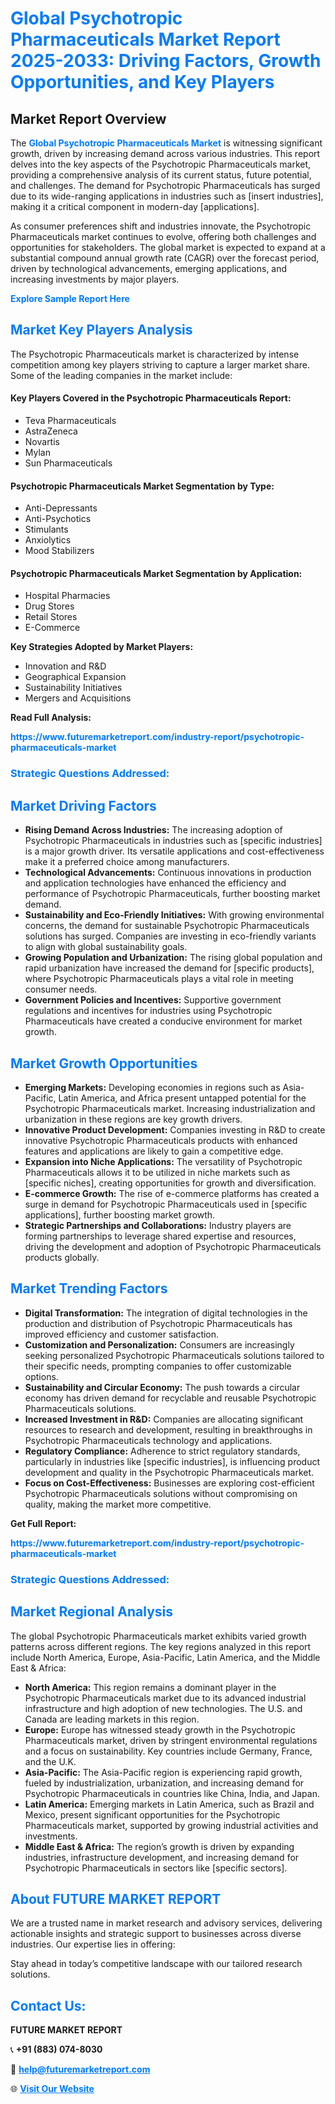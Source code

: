 <h1 style="color: #007BFF;">Global Psychotropic Pharmaceuticals Market Report 2025-2033: Driving Factors, Growth Opportunities, and Key Players</h1>

<section id="overview">
<h2>Market Report Overview</h2>
<p>The <a href="https://www.futuremarketreport.com/industry-report/psychotropic-pharmaceuticals-market" style="color: #007BFF; text-decoration: none;"><strong>Global Psychotropic Pharmaceuticals Market</strong></a> is witnessing significant growth, driven by increasing demand across various industries. This report delves into the key aspects of the Psychotropic Pharmaceuticals market, providing a comprehensive analysis of its current status, future potential, and challenges. The demand for Psychotropic Pharmaceuticals has surged due to its wide-ranging applications in industries such as [insert industries], making it a critical component in modern-day [applications].</p>
<p>As consumer preferences shift and industries innovate, the Psychotropic Pharmaceuticals market continues to evolve, offering both challenges and opportunities for stakeholders. The global market is expected to expand at a substantial compound annual growth rate (CAGR) over the forecast period, driven by technological advancements, emerging applications, and increasing investments by major players.</p>
</section>

<section id="overview">
<p><a href="https://www.futuremarketreport.com/request-sample/reportId=77254" style="color: #007BFF; text-decoration: none;"><strong>Explore Sample Report Here</strong></a></p>
</section>

<section id="key-players">
<h2 style="color: #007BFF;">Market Key Players Analysis</h2>
<p>The Psychotropic Pharmaceuticals market is characterized by intense competition among key players striving to capture a larger market share. Some of the leading companies in the market include:</p>
<h4>Key Players Covered in the Psychotropic Pharmaceuticals Report:</h4>
<ul><li>Teva Pharmaceuticals</li><li>AstraZeneca</li><li>Novartis</li><li>Mylan</li><li>Sun Pharmaceuticals</li></ul>
<h4>Psychotropic Pharmaceuticals Market Segmentation by Type:</h4>
<ul><li>Anti-Depressants</li><li>Anti-Psychotics</li><li>Stimulants</li><li>Anxiolytics</li><li>Mood Stabilizers</li></ul>

<h4>Psychotropic Pharmaceuticals Market Segmentation by Application:</h4>
<ul><li>Hospital Pharmacies</li><li>Drug Stores</li><li>Retail Stores</li><li>E-Commerce</li></ul>
<p><strong>Key Strategies Adopted by Market Players:</strong></p>
<ul>
<li>Innovation and R&D</li>
<li>Geographical Expansion</li>
<li>Sustainability Initiatives</li>
<li>Mergers and Acquisitions</li>
</ul>
</section>

<section>
<p><strong>Read Full Analysis: </strong></p><a href="https://www.futuremarketreport.com/industry-report/psychotropic-pharmaceuticals-market" style="color: #007BFF; text-decoration: none;"><strong>https://www.futuremarketreport.com/industry-report/psychotropic-pharmaceuticals-market</strong></a>
<h3 style="color: #007BFF;">Strategic Questions Addressed:</h3>
</section>

<section id="driving-factors">
<h2 style="color: #007BFF;">Market Driving Factors</h2>
<ul>
<li><strong>Rising Demand Across Industries:</strong> The increasing adoption of Psychotropic Pharmaceuticals in industries such as [specific industries] is a major growth driver. Its versatile applications and cost-effectiveness make it a preferred choice among manufacturers.</li>
<li><strong>Technological Advancements:</strong> Continuous innovations in production and application technologies have enhanced the efficiency and performance of Psychotropic Pharmaceuticals, further boosting market demand.</li>
<li><strong>Sustainability and Eco-Friendly Initiatives:</strong> With growing environmental concerns, the demand for sustainable Psychotropic Pharmaceuticals solutions has surged. Companies are investing in eco-friendly variants to align with global sustainability goals.</li>
<li><strong>Growing Population and Urbanization:</strong> The rising global population and rapid urbanization have increased the demand for [specific products], where Psychotropic Pharmaceuticals plays a vital role in meeting consumer needs.</li>
<li><strong>Government Policies and Incentives:</strong> Supportive government regulations and incentives for industries using Psychotropic Pharmaceuticals have created a conducive environment for market growth.</li>
</ul>
</section>

<section id="growth-opportunities">
<h2 style="color: #007BFF;">Market Growth Opportunities</h2>
<ul>
<li><strong>Emerging Markets:</strong> Developing economies in regions such as Asia-Pacific, Latin America, and Africa present untapped potential for the Psychotropic Pharmaceuticals market. Increasing industrialization and urbanization in these regions are key growth drivers.</li>
<li><strong>Innovative Product Development:</strong> Companies investing in R&D to create innovative Psychotropic Pharmaceuticals products with enhanced features and applications are likely to gain a competitive edge.</li>
<li><strong>Expansion into Niche Applications:</strong> The versatility of Psychotropic Pharmaceuticals allows it to be utilized in niche markets such as [specific niches], creating opportunities for growth and diversification.</li>
<li><strong>E-commerce Growth:</strong> The rise of e-commerce platforms has created a surge in demand for Psychotropic Pharmaceuticals used in [specific applications], further boosting market growth.</li>
<li><strong>Strategic Partnerships and Collaborations:</strong> Industry players are forming partnerships to leverage shared expertise and resources, driving the development and adoption of Psychotropic Pharmaceuticals products globally.</li>
</ul>
</section>

<section id="trending-factors">
<h2 style="color: #007BFF;">Market Trending Factors</h2>
<ul>
<li><strong>Digital Transformation:</strong> The integration of digital technologies in the production and distribution of Psychotropic Pharmaceuticals has improved efficiency and customer satisfaction.</li>
<li><strong>Customization and Personalization:</strong> Consumers are increasingly seeking personalized Psychotropic Pharmaceuticals solutions tailored to their specific needs, prompting companies to offer customizable options.</li>
<li><strong>Sustainability and Circular Economy:</strong> The push towards a circular economy has driven demand for recyclable and reusable Psychotropic Pharmaceuticals solutions.</li>
<li><strong>Increased Investment in R&D:</strong> Companies are allocating significant resources to research and development, resulting in breakthroughs in Psychotropic Pharmaceuticals technology and applications.</li>
<li><strong>Regulatory Compliance:</strong> Adherence to strict regulatory standards, particularly in industries like [specific industries], is influencing product development and quality in the Psychotropic Pharmaceuticals market.</li>
<li><strong>Focus on Cost-Effectiveness:</strong> Businesses are exploring cost-efficient Psychotropic Pharmaceuticals solutions without compromising on quality, making the market more competitive.</li>
</ul>
</section>

<section>
<p><strong>Get Full Report: </strong></p><a href="https://www.futuremarketreport.com/industry-report/psychotropic-pharmaceuticals-market" style="color: #007BFF; text-decoration: none;"><strong>https://www.futuremarketreport.com/industry-report/psychotropic-pharmaceuticals-market</strong></a>
<h3 style="color: #007BFF;">Strategic Questions Addressed:</h3>
</section>


<section id="regional-analysis">
<h2 style="color: #007BFF;">Market Regional Analysis</h2>
<p>The global Psychotropic Pharmaceuticals market exhibits varied growth patterns across different regions. The key regions analyzed in this report include North America, Europe, Asia-Pacific, Latin America, and the Middle East & Africa:</p>
<ul>
<li><strong>North America:</strong> This region remains a dominant player in the Psychotropic Pharmaceuticals market due to its advanced industrial infrastructure and high adoption of new technologies. The U.S. and Canada are leading markets in this region.</li>
<li><strong>Europe:</strong> Europe has witnessed steady growth in the Psychotropic Pharmaceuticals market, driven by stringent environmental regulations and a focus on sustainability. Key countries include Germany, France, and the U.K.</li>
<li><strong>Asia-Pacific:</strong> The Asia-Pacific region is experiencing rapid growth, fueled by industrialization, urbanization, and increasing demand for Psychotropic Pharmaceuticals in countries like China, India, and Japan.</li>
<li><strong>Latin America:</strong> Emerging markets in Latin America, such as Brazil and Mexico, present significant opportunities for the Psychotropic Pharmaceuticals market, supported by growing industrial activities and investments.</li>
<li><strong>Middle East & Africa:</strong> The region’s growth is driven by expanding industries, infrastructure development, and increasing demand for Psychotropic Pharmaceuticals in sectors like [specific sectors].</li>
</ul>
</section>

<footer>
<h2 style="color: #007BFF;">About FUTURE MARKET REPORT</h2>
<p>We are a trusted name in market research and advisory services, delivering actionable insights and strategic support to businesses across diverse industries. Our expertise lies in offering:</p>

<p>Stay ahead in today’s competitive landscape with our tailored research solutions.</p>

<h2 style="color: #007BFF;">Contact Us:</h2>
<p><strong>FUTURE MARKET REPORT</strong></p>
<p>📞 <strong>+91 (883) 074-8030</strong></p>
<p>📧 <strong><a href="mailto:help@futuremarketreport.com" style="color: #007BFF;">help@futuremarketreport.com</a></strong></p>
<p>🌐 <strong><a href="https://www.futuremarketreport.com/" style="color: #007BFF;">Visit Our Website</a></strong></p>
</footer>
